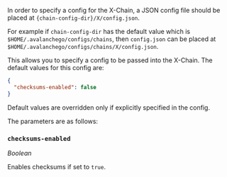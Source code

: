 In order to specify a config for the X-Chain, a JSON config file should be
placed at `{chain-config-dir}/X/config.json`.

For example if `chain-config-dir` has the default value which is
`$HOME/.avalanchego/configs/chains`, then `config.json` can be placed at
`$HOME/.avalanchego/configs/chains/X/config.json`.

This allows you to specify a config to be passed into the X-Chain. The default
values for this config are:

```json
{
  "checksums-enabled": false
}
```

Default values are overridden only if explicitly specified in the config.

The parameters are as follows:

### `checksums-enabled`

_Boolean_

Enables checksums if set to `true`.
